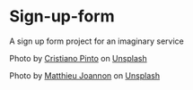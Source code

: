 # Sign-up-form
A sign up form project for an imaginary service

Photo by <a href="https://unsplash.com/@crispinto?utm_content=creditCopyText&utm_medium=referral&utm_source=unsplash">Cristiano Pinto</a> on <a href="https://unsplash.com/photos/white-xbox-one-game-controller-r6_FZ0iJAp8?utm_content=creditCopyText&utm_medium=referral&utm_source=unsplash">Unsplash</a>
  

Photo by <a href="https://unsplash.com/@matt_j?utm_content=creditCopyText&utm_medium=referral&utm_source=unsplash">Matthieu Joannon</a> on <a href="https://unsplash.com/photos/group-of-people-outside-Pr_2Pda2JFc?utm_content=creditCopyText&utm_medium=referral&utm_source=unsplash">Unsplash</a>
  